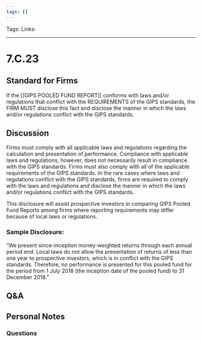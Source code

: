 ```yaml
---
tags: []
---
```

Tags:
Links: 
___
# 7.C.23
## Standard for Firms
If the [[GIPS POOLED FUND REPORT]] conforms with laws and/or regulations that conflict with the REQUIREMENTS of the GIPS standards, the FIRM MUST disclose this fact and disclose the manner in which the laws and/or regulations conflict with the GIPS standards.
## Discussion
Firms must comply with all applicable laws and regulations regarding the calculation and presentation of performance. Compliance with applicable laws and regulations, however, does not necessarily result in compliance with the GIPS standards. Firms must also comply with all of the applicable requirements of the GIPS standards. In the rare cases where laws and regulations conflict with the GIPS standards, firms are required to comply with the laws and regulations and disclose the manner in which the laws and/or regulations conflict with the GIPS standards.

This disclosure will assist prospective investors in comparing GIPS Pooled Fund Reports among firms where reporting requirements may differ because of local laws or regulations.
### Sample Disclosure:
“We present since-inception money-weighted returns through each annual period end. Local laws do not allow the presentation of returns of less than one year to prospective investors, which is in conflict with the GIPS standards. Therefore, no performance is presented for this pooled fund for the period from 1 July 2018 (the inception date of the pooled fund) to 31 December 2018.”
## Q&A

## Personal Notes

### Questions